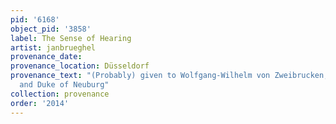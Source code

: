 ```yaml
---
pid: '6168'
object_pid: '3858'
label: The Sense of Hearing
artist: janbrueghel
provenance_date:
provenance_location: Düsseldorf
provenance_text: "(Probably) given to Wolfgang-Wilhelm von Zweibrucken, Count Palatine
  and Duke of Neuburg"
collection: provenance
order: '2014'
---
```

